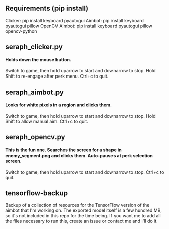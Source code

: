 ## Requirements (pip install)
Clicker: pip install keyboard pyautogui
Aimbot: pip install keyboard pyautogui pillow
OpenCV Aimbot: pip install keyboard pyautogui pillow opencv-python

## seraph_clicker.py
#### Holds down the mouse button. 
Switch to game, then hold uparrow to start and downarrow to stop.
Hold Shift to re-engage after perk menu. Ctrl+c to quit.

## seraph_aimbot.py
#### Looks for white pixels in a region and clicks them.
Switch to game, then hold uparrow to start and downarrow to stop.
Hold Shift to allow manual aim. Ctrl+c to quit.

## seraph_opencv.py
#### This is the fun one. Searches the screen for a shape in enemy_segment.png and clicks them. Auto-pauses at perk selection screen. 
Switch to game, then hold uparrow to start and downarrow to stop.
Ctrl+c to quit.

## tensorflow-backup
Backup of a collection of resources for the TensorFlow version of the aimbot that I'm working on. 
The exported model itself is a few hundred MB, so it's not included in this repo for the time being. 
If you want me to add all the files necessary to run this, create an issue or contact me and I'll do it. 
